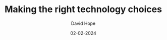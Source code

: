 ---
layout: post

title: "Making the right technology choices"
description: 
summary: Lorem ipsum dolor sit amet, consectetur adipiscing elit, sed do eiusmod tempor incididunt ut labore et dolore magna aliqua. Ut enim ad minim veniam, quis nostrud exercitation ullamco laboris nisi ut aliquip ex ea commodo consequat.
highlights:

date: 02-02-2024
comingSoon: true

author: David Hope
role: Principal Architect
bio:
profile:
---